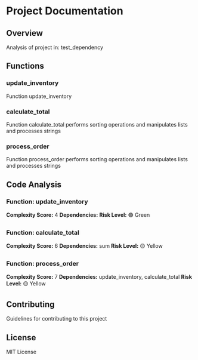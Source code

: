 # Project Documentation

## Overview
Analysis of project in: test_dependency

## Functions

### update_inventory
Function update_inventory

### calculate_total
Function calculate_total performs sorting operations and manipulates lists and processes strings

### process_order
Function process_order performs sorting operations and manipulates lists and processes strings

## Code Analysis

### Function: update_inventory
**Complexity Score:** 4
**Dependencies:** 
**Risk Level:** 🟢 Green

### Function: calculate_total
**Complexity Score:** 6
**Dependencies:** sum
**Risk Level:** 🟡 Yellow

### Function: process_order
**Complexity Score:** 7
**Dependencies:** update_inventory, calculate_total
**Risk Level:** 🟡 Yellow

## Contributing
Guidelines for contributing to this project

## License
MIT License
